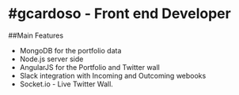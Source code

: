 #gcardoso - Front end Developer
=========

##Main Features

- MongoDB for the portfolio data
- Node.js server side
- AngularJS for the Portfolio and Twitter wall
- Slack integration with Incoming and Outcoming webooks
- Socket.io - Live Twitter Wall.
